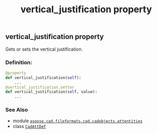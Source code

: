 ﻿---
title: vertical_justification property
second_title: Aspose.CAD for Python via .NET API References
description: 
type: docs
weight: 730
url: /python-net/aspose.cad.fileformats.cad.cadobjects.attentities/cadattdef/vertical_justification/
is_root: false
---

## vertical_justification property


Gets or sets the vertical justification.
### Definition:
```python
@property
def vertical_justification(self):
    ...
@vertical_justification.setter
def vertical_justification(self, value):
    ...
```

### See Also
* module [`aspose.cad.fileformats.cad.cadobjects.attentities`](../../)
* class [`CadAttDef`](/cad/python-net/aspose.cad.fileformats.cad.cadobjects.attentities/cadattdef)
